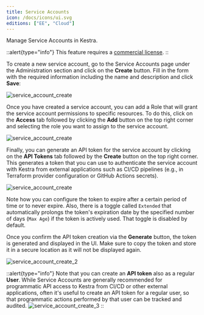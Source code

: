 ```yaml
---
title: Service Accounts
icon: /docs/icons/ui.svg
editions: ["EE", "Cloud"]
---
```


Manage Service Accounts in Kestra.

::alert{type="info"}
This feature requires a [commercial license](/pricing).
::

To create a new service account, go to the Service Accounts page under the Administration section and click on the **Create** button. Fill in the form with the required information including the name and description and click **Save**:

![service_account_create](/docs/user-interface-guide/service_account_create.png)

Once you have created a service account, you can add a Role that will grant the service account permissions to specific resources. To do this, click on the **Access** tab followed by clicking the **Add** button on the top right corner and selecting the role you want to assign to the service account.

![service_account_create](/docs/user-interface-guide/service_account_access.png)

Finally, you can generate an API token for the service account by clicking on the **API Tokens** tab followed by the **Create** button on the top right corner. This generates a token that you can use to authenticate the service account with Kestra from external applications such as CI/CD pipelines (e.g., in Terraform provider configuration or GitHub Actions secrets).

![service_account_create](/docs/user-interface-guide/service_account_api_token.png)

Note how you can configure the token to expire after a certain period of time or to never expire. Also, there is a toggle called `Extended` that automatically prolongs the token's expiration date by the specified number of days (`Max Age`) if the token is actively used. That toggle is disabled by default.

Once you confirm the API token creation via the **Generate** button, the token is generated and displayed in the UI. Make sure to copy the token and store it in a secure location as it will not be displayed again.

![service_account_create_2](/docs/user-interface-guide/service_account_create_2.png)

::alert{type="info"}
Note that you can create an **API token** also as a regular **User**. While Service Accounts are generally recommended for programmatic API access to Kestra from CI/CD or other external applications, often it's useful to create an API token for a regular user, so that programmatic actions performed by that user can be tracked and audited.
![service_account_create_3](/docs/user-interface-guide/service_account_create_3.png)
::